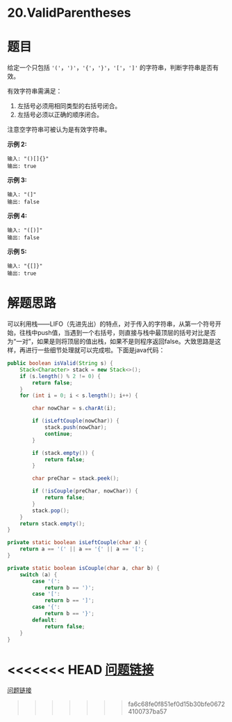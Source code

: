 # 20.ValidParentheses

# 题目

给定一个只包括 `'('`，`')'`，`'{'`，`'}'`，`'['`，`']'` 的字符串，判断字符串是否有效。

有效字符串需满足：

1. 左括号必须用相同类型的右括号闭合。
2. 左括号必须以正确的顺序闭合。

注意空字符串可被认为是有效字符串。

**示例 2:**

```
输入: "()[]{}"
输出: true
```

**示例 3:**

```
输入: "(]"
输出: false
```

**示例 4:**

```
输入: "([)]"
输出: false
```

**示例 5:**

```
输入: "{[]}"
输出: true
```



# 解题思路

可以利用栈——LIFO（先进先出）的特点，对于传入的字符串，从第一个符号开始，往栈中push值，当遇到一个右括号，则直接与栈中最顶层的括号对比是否为“一对”，如果是则将顶层的值出栈，如果不是则程序返回false。大致思路是这样，再进行一些细节处理就可以完成啦。下面是java代码：



```java
public boolean isValid(String s) {
    Stack<Character> stack = new Stack<>();
    if (s.length() % 2 != 0) {
        return false;
    }
    for (int i = 0; i < s.length(); i++) {

        char nowChar = s.charAt(i);

        if (isLeftCouple(nowChar)) {
            stack.push(nowChar);
            continue;
        }

        if (stack.empty()) {
            return false;
        }

        char preChar = stack.peek();

        if (!isCouple(preChar, nowChar)) {
            return false;
        }
        stack.pop();
    }
    return stack.empty();
}

private static boolean isLeftCouple(char a) {
    return a == '(' || a == '{' || a == '[';
}

private static boolean isCouple(char a, char b) {
    switch (a) {
        case '(':
            return b == ')';
        case '[':
            return b == ']';
        case '{':
            return b == '}';
        default:
            return false;
    }
}
```
<<<<<<< HEAD
[问题链接](https://leetcode-cn.com/problems/valid-parentheses/description/)
=======
[问题链接](https://leetcode-cn.com/problems/valid-parentheses/description/)
>>>>>>> fa6c68fe0f851ef0d15b30bfe06724100737ba57
